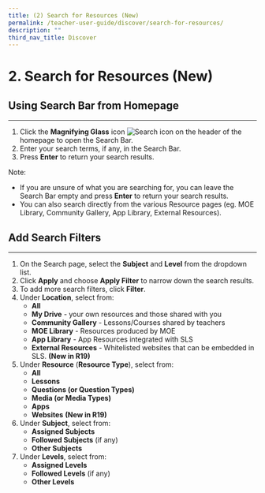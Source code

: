 ```yaml
---
title: (2) Search for Resources (New)
permalink: /teacher-user-guide/discover/search-for-resources/
description: ""
third_nav_title: Discover
---
```

   <h1>2. Search for Resources (New)</h1>
    <h2>Using Search Bar from Homepage</h2>
    <hr>
    <ol>
      <li>Click the <strong>Magnifying Glass</strong> icon <img alt="Search icon" src="Search.svg"> on the header of the homepage to open the Search Bar.</li>
      <li>Enter your search terms, if any, in the Search Bar.</li>
      <li>Press <strong>Enter</strong> to return your search results.</li>
    </ol>
    <p>Note:</p>
    <ul>
      <li>If you are unsure of what you are searching for, you can leave the Search Bar empty and press <strong>Enter</strong> to return your search results.</li>
      <li>You can also search directly from the various Resource pages (eg. MOE Library, Community Gallery, App Library, External Resources).</li>
    </ul>
    <h2>Add Search Filters</h2>
    <hr>
    <ol>
      <li>On the Search page, select the <strong>Subject</strong> and <strong>Level</strong> from the dropdown list.</li>
      <li>Click <strong>Apply</strong> and choose <strong>Apply Filter</strong> to narrow down the search results.</li>
      <li>To add more search filters, click <strong>Filter</strong>.</li>
      <li>Under <strong>Location</strong>, select from:
        <ul>
          <li><strong>All</strong></li>
          <li><strong>My Drive</strong> - your own resources and those shared with you</li>
          <li><strong>Community Gallery</strong> - Lessons/Courses shared by teachers</li>
          <li><strong>MOE Library</strong> - Resources produced by MOE</li>
          <li><strong>App Library</strong> - App Resources integrated with SLS</li>
          <li><strong>External Resources</strong> - Whitelisted websites that can be embedded in SLS. <strong>(New in R19)</strong></li>
        </ul>
      </li>
      <li>Under <strong>Resource</strong> (<strong>Resource Type</strong>), select from:
        <ul>
          <li><strong>All</strong></li>
          <li><strong>Lessons</strong></li>
          <li><strong>Questions (or Question Types)</strong></li>
          <li><strong>Media (or Media Types)</strong></li>
          <li><strong>Apps</strong></li>
          <li><strong>Websites</strong> <strong>(New in R19)</strong></li>
        </ul>
      </li>
      <li>Under <strong>Subject</strong>, select from:
        <ul>
          <li><strong>Assigned Subjects</strong></li>
          <li><strong>Followed Subjects</strong> (if any)</li>
          <li><strong>Other Subjects</strong></li>
        </ul>
      </li>
      <li>Under <strong>Levels</strong>, select from:
        <ul>
          <li><strong>Assigned Levels</strong></li>
          <li><strong>Followed Levels</strong> (if any)</li>
          <li><strong>Other Levels</strong></li>
        </ul>
      </li></ol>